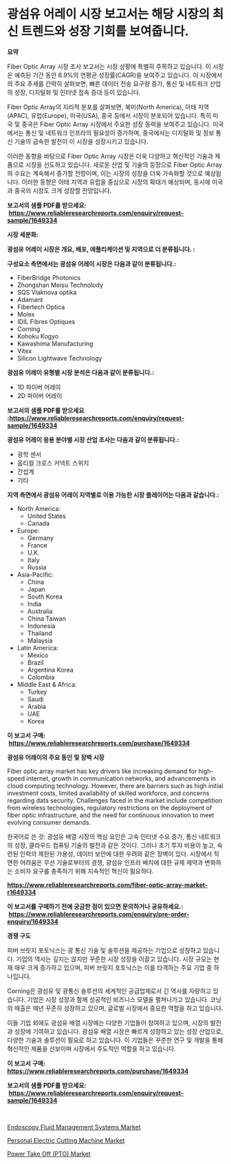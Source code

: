<p><h1>광섬유 어레이 시장 보고서는 해당 시장의 최신 트렌드와 성장 기회를 보여줍니다.</h1></p><p><strong>요약</strong></p>
<p><p>Fiber Optic Array 시장 조사 보고서는 시장 상황에 특별히 주목하고 있습니다. 이 시장은 예측된 기간 동안 6.9%의 연평균 성장률(CAGR)을 보여주고 있습니다. 이 시장에서의 주요 추세를 간략히 살펴보면, 빠른 데이터 전송 요구량 증가, 통신 및 네트워크 산업의 성장, 디지털화 및 인터넷 접속 증대 등이 있습니다.</p><p>Fiber Optic Array의 지리적 분포를 살펴보면, 북미(North America), 아태 지역(APAC), 유럽(Europe), 미국(USA), 중국 등에서 시장이 분포되어 있습니다. 특히 미국 및 중국은 Fiber Optic Array 시장에서 주요한 성장 동력을 보여주고 있습니다. 미국에서는 통신 및 네트워크 인프라의 필요성이 증가하며, 중국에서는 디지털화 및 정보 통신 기술의 급속한 발전이 이 시장을 성장시키고 있습니다.</p><p>이러한 동향을 바탕으로 Fiber Optic Array 시장은 더욱 다양하고 혁신적인 기술과 제품으로 시장을 선도하고 있습니다. 새로운 산업 및 기술의 등장으로 Fiber Optic Array의 수요는 계속해서 증가할 전망이며, 이는 시장의 성장을 더욱 가속화할 것으로 예상됩니다. 이러한 동향은 아태 지역과 유럽을 중심으로 시장의 확대가 예상되며, 동시에 미국과 중국의 시장도 크게 성장할 전망입니다.</p></p>
<p><strong>보고서의 샘플 PDF를 받으세요: &nbsp;<a href="https://www.reliableresearchreports.com/enquiry/request-sample/1649334">https://www.reliableresearchreports.com/enquiry/request-sample/1649334</a></strong></p>
<p><strong>시장 세분화:</strong></p>
<p><strong> 광섬유 어레이 시장은 개요, 배포, 애플리케이션 및 지역으로 더 분류됩니다. :</strong></p>
<p><strong>구성요소 측면에서는 광섬유 어레이 시장은 다음과 같이 분류됩니다.:</strong></p>
<p><ul><li>FiberBridge Photonics</li><li>Zhongshan Meisu Technolody</li><li>SQS Vlaknova optika</li><li>Adamant</li><li>Fibertech Optica</li><li>Molex</li><li>IDIL Fibres Optiques</li><li>Corning</li><li>Kohoku Kogyo</li><li>Kawashima Manufacturing</li><li>Vitex</li><li>Silicon Lightwave Technology</li></ul></p>
<p><strong> 광섬유 어레이 유형별 시장 분석은 다음과 같이 분류됩니다.:</strong></p>
<p><ul><li>1D 파이버 어레이</li><li>2D 파이버 어레이</li></ul></p>
<p><strong>보고서의 샘플 PDF를 받으세요 :<a href="https://www.reliableresearchreports.com/enquiry/request-sample/1649334">https://www.reliableresearchreports.com/enquiry/request-sample/1649334</a></strong></p>
<p><strong> 광섬유 어레이 응용 분야별 시장 산업 조사는 다음과 같이 분류됩니다.:</strong></p>
<p><ul><li>광학 센서</li><li>옵티컬 크로스 커넥트 스위치</li><li>간섭계</li><li>기타</li></ul></p>
<p><strong>지역 측면에서 광섬유 어레이 지역별로 이용 가능한 시장 플레이어는 다음과 같습니다.:</strong></p>
<p><ul>
    <li>
        North America:
        <ul>
            <li>United States</li>
            <li>Canada</li>
        </ul>
    </li>
    <li>
        Europe:
        <ul>
            <li>Germany</li>
            <li>France</li>
            <li>U.K.</li>
            <li>Italy</li>
            <li>Russia</li>
        </ul>
    </li>
    <li>
        Asia-Pacific:
        <ul>
            <li>China</li>
            <li>Japan</li>
            <li>South Korea</li>
            <li>India</li>
            <li>Australia</li>
            <li>China Taiwan</li>
            <li>Indonesia</li>
            <li>Thailand</li>
            <li>Malaysia</li>
        </ul>
    </li>
    <li>
        Latin America:
        <ul>
            <li>Mexico</li>
            <li>Brazil</li>
            <li>Argentina Korea</li>
            <li>Colombia</li>
        </ul>
    </li>
    <li>
        Middle East & Africa:
        <ul>
            <li>Turkey</li>
            <li>Saudi</li>
            <li>Arabia</li>
            <li>UAE</li>
            <li>Korea</li>
        </ul>
    </li>
    </ul></p>
<p><strong>이 보고서 구매: &nbsp;<a href="https://www.reliableresearchreports.com/purchase/1649334">https://www.reliableresearchreports.com/purchase/1649334</a></strong></p>
<p><strong>광섬유 어레이의 주요 동인 및 장벽 시장</strong></p>
<p><p>Fiber optic array market has key drivers like increasing demand for high-speed internet, growth in communication networks, and advancements in cloud computing technology. However, there are barriers such as high initial investment costs, limited availability of skilled workforce, and concerns regarding data security. Challenges faced in the market include competition from wireless technologies, regulatory restrictions on the deployment of fiber optic infrastructure, and the need for continuous innovation to meet evolving consumer demands.</p><p>한국어로 쓴 것: 광섬유 배열 시장의 핵심 요인은 고속 인터넷 수요 증가, 통신 네트워크의 성장, 클라우드 컴퓨팅 기술의 발전과 같은 것이다. 그러나 초기 투자 비용이 높고, 숙련된 인력의 제한된 가용성, 데이터 보안에 대한 우려와 같은 장벽이 있다. 시장에서 직면한 어려움은 무선 기술로부터의 경쟁, 광섬유 인프라 배치에 대한 규제 제약과 변화하는 소비자 요구를 충족하기 위해 지속적인 혁신이 필요하다.</p></p>
<p><strong><a href="https://www.reliableresearchreports.com/fiber-optic-array-market-r1649334">https://www.reliableresearchreports.com/fiber-optic-array-market-r1649334</a></strong></p>
<p><strong>이 보고서를 구매하기 전에 궁금한 점이 있으면 문의하거나 공유하세요.: &nbsp;<a href="https://www.reliableresearchreports.com/enquiry/pre-order-enquiry/1649334">https://www.reliableresearchreports.com/enquiry/pre-order-enquiry/1649334</a></strong></p>
<p><strong>경쟁 구도</strong></p>
<p><p>피버 브릿지 포토닉스는 광 통신 기술 및 솔루션을 제공하는 기업으로 성장하고 있습니다. 기업의 역사는 깊지는 않지만 꾸준한 시장 성장을 이끌고 있습니다. 시장 규모는 현재 매우 크게 증가하고 있으며, 피버 브릿지 포토닉스는 이를 타격하는 주요 기업 중 하나입니다.</p><p>Corning은 광섬유 및 광통신 솔루션의 세계적인 공급업체로서 긴 역사를 자랑하고 있습니다. 기업은 시장 성장과 함께 성공적인 비즈니스 모델을 펼쳐나가고 있습니다. 코닝의 매출은 매년 꾸준히 성장하고 있으며, 글로벌 시장에서 중요한 역할을 하고 있습니다.</p><p>이들 기업 외에도 광섬유 배열 시장에는 다양한 기업들이 참여하고 있으며, 시장의 발전과 성장에 기여하고 있습니다. 광섬유 배열 시장은 빠르게 성장하고 있는 성장 산업으로, 다양한 기술과 솔루션이 필요로 하고 있습니다. 이 기업들은 꾸준한 연구 및 개발을 통해 혁신적인 제품을 선보이며 시장에서 주도적인 역할을 하고 있습니다.</p></p>
<p><strong>이 보고서 구매: &nbsp; <a href="https://www.reliableresearchreports.com/purchase/1649334">https://www.reliableresearchreports.com/purchase/1649334</a></strong></p>
<p><strong>보고서의 샘플 PDF를 받으세요: &nbsp;<a href="https://www.reliableresearchreports.com/enquiry/request-sample/1649334">https://www.reliableresearchreports.com/enquiry/request-sample/1649334</a></strong><strong></strong></p>
<p>&nbsp;</p>
<p><p><a href="https://five-trouble-98a.notion.site/Endoscopy-Fluid-Management-Systems-Market-Furnishes-Information-on-Market-Share-Market-Trends-and--b449040be008456db43e020b93c19624">Endoscopy Fluid Management Systems Market</a></p><p><a href="https://fuschia-pecorino-a6d.notion.site/Analyzing-Personal-Electric-Cutting-Machine-Market-Global-Industry-Perspective-and-Forecast-2024-t-57ec16c6125647f6803186afad63c903">Personal Electric Cutting Machine Market</a></p><p><a href="https://changeable-paste-463.notion.site/Power-Take-Off-PTO-Market-Outlook-Industry-Overview-and-Forecast-2024-to-2031-3797be8d67454480acf4a97d3ea30308">Power Take Off (PTO) Market</a></p></p>
